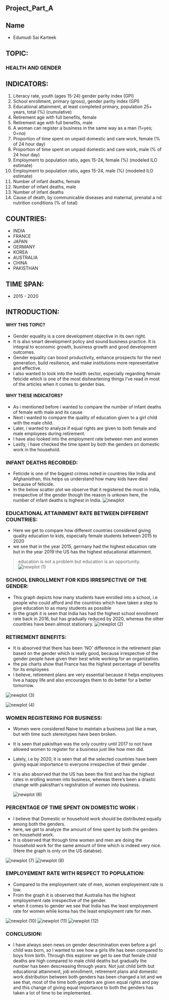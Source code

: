 
## Project_Part_A

## Name
 - Edumudi Sai Karteek

## TOPIC:
### HEALTH AND GENDER 

## INDICATORS:

 1. Literacy rate, youth (ages 15-24) gender parity index (GPI)
 2. School enrollment, primary (gross), gender parity index (GPI)
 3. Educational attainment, at least completed primary, population 25+ years, total (%) (cumulative)
 4. Retirement age with full benefits, female
 5. Retirement age with full benefits, male
 6. A woman can register a business in the same way as a man (1=yes; 0=no)
 7. Proportion of time spent on unpaid domestic and care work, female (% of 24 hour day)
 8. Proportion of time spent on unpaid domestic and care work, male (% of 24 hour day)
 9. Employment to population ratio, ages 15-24, female (%) (modeled ILO estimate)
 10. Employment to population ratio, ages 15-24, male (%) (modeled ILO estimate)
 11. Number of infant deaths, female
 12. Number of infant deaths, male
 13. Number of infant deaths
 14. Cause of death, by communicable diseases and maternal, prenatal a nd nutrition conditions (% of total)

## COUNTRIES:

  - INDIA
  - FRANCE
  - JAPAN
  - GERMANY
  - KOREA
  - AUSTRALIA
  - CHINA
  - PAKISTHAN

## TIME SPAN:
 - 2015 - 2020

## INTRODUCTION:

#### WHY THIS TOPIC?
   - Gender equality is a core development objective in its own right. 
   - It is also smart development policy and sound business practice. It is integral to economic growth, business growth and good development outcomes. 
   - Gender equality can boost productivity, enhance prospects for the next generation, build resilience, and make institutions more representative and effective. 
   - I also wanted to look into the health sector, especially regarding female feticide which is one of the most disheartening things I’ve read in most of the articles when it comes to gender bias.

#### WHY THESE INDICATORS?
   - As i mentioned before i wanted to compare the number of infant deaths of female with male and its cause 
   - Next i wanted to compare the quality of education given to a girl child with the male child.
   - Later, i wanted to analyze if equal rights are given to both female and male employees during retirement.
   - I have also looked into the employment rate between men and women
   - Lastly, i have checked the time spent by both the genders on domestic work in the household.

### INFANT DEATHS RECORDED:
 - Feticide is one of the biggest crimes noted in countries like India and Afghanisthan, this helps us understand how many kids have died because of feticide.
 - In the below scatter plot we observe that it registered the most in India, irrespective of the gender though the reason is unkown here, the number of infant deaths is highest in India.
![newplot](https://user-images.githubusercontent.com/89980785/139479125-811500ce-1fd9-4cda-aa15-227093d13fe5.png)


### EDUCATIONAL ATTAINMENT RATE BETWEEN DIFFERENT COUNTRIES:

  - Here we get to compare how different countries considered giving quality education to kids, especially female students between 2015 to 2020
  - we see that in the year 2015, germany had the highest education rate but in the year 2019 the US has the highest educational attainment.

   > education is not a problem but education is an opportunity.
   ![newplot (1)](https://user-images.githubusercontent.com/89980785/139501864-0b8d635d-e5d5-4a3a-89b6-01cde4efef67.png)

### SCHOOL ENROLLMENT FOR KIDS IRRESPECTIVE OF THE GENDER:

   - This graph depicts how many students have enrolled into a school, i.e people who could afford and the countries which have taken a step to give education to as many students as possible 
   - In the graph it is seen that India has had the highest school enrollment rate back in 2016, but has gradually reduced by 2020, whereas the other countries have been almost stationary.
   ![newplot (2)](https://user-images.githubusercontent.com/89980785/139502163-d84577cf-d0c0-48e7-b11d-359bc504bcc2.png)


### RETIREMENT BENEFITS:

  - It is absorved that there has been 'NO' difference in the retirement plan based on the gender which is really good, because irrespective of the gender people have given their best while working for an organization.
  - the pie charts show that France has the highest percentage of benefits for its employees
  - I believe, retirement plans are very essential because it helps employees live a happy life and also encourages them to do better for a better tomorrow. 

  ![newplot (3)](https://user-images.githubusercontent.com/89980785/139502543-3d9fac9f-debe-47eb-89aa-45390caf881a.png)
  
  ![newplot (4)](https://user-images.githubusercontent.com/89980785/139502583-8c8bbff0-a03a-4e23-8545-78b7ed8e4d73.png)
  

### WOMEN REGISTERING FOR BUSINESS:

 - Women were considered Naive to maintain a business just like a man, but with time such stereotypes have been broken.
 - It is seen that pakisthan was the only country until 2017 to not have allowed women to register for a business just like how men did.
 - Lately, i.e by 2020, it is seen that all the selected countries have been giving equal importance to everyone irrespective of their gender .
 - It is also absorved that the US has been the first and has the highest rates in erolling women into business, whereas there’s been a drastic change with pakisthan's registration of women into business. 

   ![newplot (6)](https://user-images.githubusercontent.com/89980785/139502878-82aac895-f8bd-4277-bf16-a4953d192766.png)

### PERCENTAGE OF TIME SPENT ON DOMESTIC WORK :

 - I believe that Domestic or household work should be distributed equally among both the genders.
 - here, we get to analyze the amount of time spent by both the genders on household work.
 - It is observed that through time women and men are doing the household work for the same amount of time which is indeed very nice.
 (Here the graph is only on the US databse).
 
  ![newplot (7)](https://user-images.githubusercontent.com/89980785/139503255-5f433a0f-b8a1-4e45-886a-687e403850d3.png)
  ![newplot (8)](https://user-images.githubusercontent.com/89980785/139503284-5ecf596a-6eb6-460b-8f48-55fedc66da36.png)


### EMPLOYEMENT RATE WITH RESPECT TO POPULATION:

  - Compared to the employement rate of men, women employement rate is low.
  - From the graph it is observed that Australia has the highest employement rate irrespective of the gender.
  - when it comes to gender we see that India has the least employement rate for women while korea has the least employment rate for men.

  ![newplot (10)](https://user-images.githubusercontent.com/89980785/139505124-1c126a38-8a51-4078-b8c7-df9e645fd637.png)
  ![newplot (11)](https://user-images.githubusercontent.com/89980785/139505241-257a88f6-c29c-44eb-aac1-86902b683370.png)
  ![newplot (12)](https://user-images.githubusercontent.com/89980785/139505259-4c666c35-f37f-40fb-9d16-cc5e73c24b78.png)


### CONCLUSION:
 - I have always seen news on gender descrimination even before a girl child was born, so I wanted to see how a girls life has been compared to boys from birth. Through this explorer we get to see that female child deaths are high compared to male child deaths but gradually the number has been descreasing through years. Not just child birth but educational attainment, job enrollment, retirement plans and domestic work distribution between both genders has been changed a lot and we see that, most of the time both genders are given equal rights and pay and this change of giving equal importance to both the genders has taken a lot of time to be implemented.
